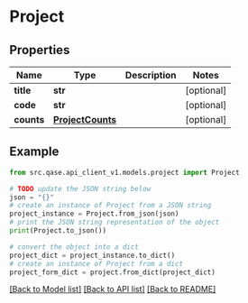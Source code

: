 # Project


## Properties

Name | Type | Description | Notes
------------ | ------------- | ------------- | -------------
**title** | **str** |  | [optional] 
**code** | **str** |  | [optional] 
**counts** | [**ProjectCounts**](ProjectCounts.md) |  | [optional] 

## Example

```python
from src.qase.api_client_v1.models.project import Project

# TODO update the JSON string below
json = "{}"
# create an instance of Project from a JSON string
project_instance = Project.from_json(json)
# print the JSON string representation of the object
print(Project.to_json())

# convert the object into a dict
project_dict = project_instance.to_dict()
# create an instance of Project from a dict
project_form_dict = project.from_dict(project_dict)
```
[[Back to Model list]](../README.md#documentation-for-models) [[Back to API list]](../README.md#documentation-for-api-endpoints) [[Back to README]](../README.md)


